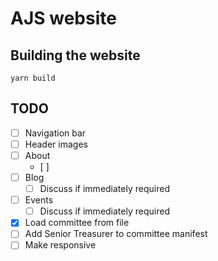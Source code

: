 # AJS website

## Building the website

```
yarn build
```

## TODO

- [ ] Navigation bar
- [ ] Header images
- [ ] About
  - [ ]
- [ ] Blog
  - [ ] Discuss if immediately required
- [ ] Events
  - [ ] Discuss if immediately required
- [x] Load committee from file
- [ ] Add Senior Treasurer to committee manifest
- [ ] Make responsive
